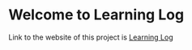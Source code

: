 # Welcome to Learning Log

Link to the website of this project is [Learning Log](geek-buddy.herokuapp.com)
